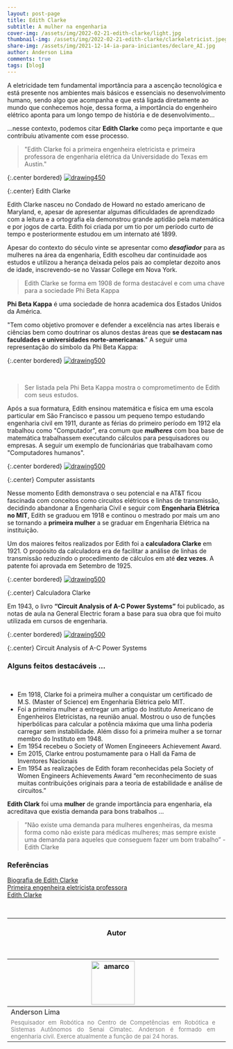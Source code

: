 ```yaml
---
layout: post-page
title: Edith Clarke
subtitle: A mulher na engenharia
cover-img: /assets/img/2022-02-21-edith-clarke/light.jpg
thumbnail-img: /assets/img/2022-02-21-edith-clarke/clarkeletricist.jpeg
share-img: /assets/img/2021-12-14-ia-para-iniciantes/declare_AI.jpg
author: Anderson Lima
comments: true
tags: [blog]
---
```


A eletricidade tem fundamental importância para a ascenção tecnológica e está presente nos ambientes mais básicos e essenciais no desenvolvimento humano, sendo algo que acompanha e que está ligada diretamente ao mundo que conhecemos hoje, dessa forma, a importância do engenheiro elétrico aponta para um longo tempo de história e de desenvolvimento...

...nesse contexto, podemos citar **Edith Clarke** como peça importante e que contribuiu ativamente com esse processo.

> "Edith Clarke foi a primeira engenheira eletricista e primeira professora de engenharia elétrica da Universidade do Texas em Austin."

{:.center bordered}
[![drawing450](../assets/img/2022-02-21-edith-clarke/edith-clarke2.jpeg)](../assets/img/2022-02-21-edith-clarke/edith-clarke2.jpeg)

{:.center}
Edith Clarke


Edith Clarke nasceu no Condado de Howard no estado americano de Maryland, e, apesar de apresentar algumas dificuldades de aprendizado com a leitura e a ortografia ela demonstrou grande aptidão pela matemática e por jogos de carta. Edith foi criada por um tio por um período curto de tempo e posteriormente estudou em um internato até 1899.

Apesar do contexto do século vinte se apresentar como ***desafiador*** para as mulheres na área da engenharia, Edith escolheu dar continuidade aos estudos e utilizou a herança deixada pelos pais ao completar dezoito anos  de idade, inscrevendo-se no Vassar College em Nova York.

> Edith Clarke se forma em 1908 de forma destacável e com uma chave para a sociedade Phi Beta Kappa

**Phi Beta Kappa** é uma sociedade de honra academica dos Estados Unidos da América. 

"Tem como objetivo promover e defender a excelência nas artes liberais e ciências bem como doutrinar os alunos destas áreas que **se destacam nas faculdades e universidades norte-americanas**." A seguir uma representação do símbolo da Phi Beta Kappa:

{:.center bordered}
[![drawing500](../assets/img/2022-02-21-edith-clarke/phi_beta_kappa.jpg)](../assets/img/2022-02-21-edith-clarke/phi_beta_kappa.jpg)

<br>

> Ser listada pela Phi Beta Kappa mostra o comprometimento de Edith com seus estudos.

Após a sua formatura, Edith ensinou matemática e física em uma escola particular em São Francisco e passou um pequeno tempo estudando engenharia civil em 1911, durante as férias do primeiro período em 1912 ela trabalhou como "Computador", era comum que ***mulheres*** com boa base de matemática trabalhassem
executando cálculos para pesquisadores ou empresas. A seguir um exemplo de funcionárias que trabalhavam como "Computadores humanos".


{:.center bordered}
[![drawing500](../assets/img/2022-02-21-edith-clarke/human_computers.jpg)](../assets/img/2022-02-21-edith-clarke/human_computers.jpg)

{:.center}
Computer assistants


Nesse momento Edith demonstrava o seu potencial e na AT&T ficou fascinada com conceitos como circuitos elétricos e linhas de transmissão, decidindo abandonar a Engenharia Civil e seguir com **Engenharia Elétrica no MIT**, Edith se graduou em 1918 e continou o mestrado por mais um ano se tornando a **primeira mulher** a se graduar em Engenharia Elétrica na instituição.

Um dos maiores feitos realizados por Edith foi a **calculadora Clarke** em 1921. O propósito da calculadora era de facilitar
a análise de linhas de transmissão reduzindo o procedimento de cálculos em até **dez vezes**. A patente foi aprovada em Setembro de 1925.

{:.center bordered}
[![drawing500](../assets/img/2022-02-21-edith-clarke/clark-calculator.jpeg)](../assets/img/2022-02-21-edith-clarke/clark-calculator.jpeg)

{:.center}
Calculadora Clarke

Em 1943, o livro **“Circuit Analysis of A-C Power Systems”** foi publicado, as notas de aula na General Electric foram a base para sua obra que foi muito utilizada em cursos de engenharia.

{:.center bordered}
[![drawing500](../assets/img/2022-02-21-edith-clarke/book2.jpg)](../assets/img/2022-02-21-edith-clarke/book2.jpg)

{:.center}
Circuit Analysis of A-C Power Systems

### Alguns feitos destacáveis ...
<br>

- Em 1918, Clarke foi a primeira mulher a conquistar um certificado de M.S. (Master of Science) em Engenharia Elétrica pelo MIT.
- Foi a primeira mulher a entregar um artigo do Instituto Americano de Engenheiros Eletricistas, na reunião anual. Mostrou o uso de funções hiperbólicas para calcular a potência máxima que uma linha poderia carregar sem instabilidade. Além disso foi a primeira mulher a se tornar membro do Instituto em 1948.
- Em 1954 recebeu o Society of Women Engineeers Achievement Award.
- Em 2015, Clarke entrou postumamente para o Hall da Fama de Inventores Nacionais
- Em 1954 as realizações de Edith foram reconhecidas pela Society of Women Engineers Achievements Award “em reconhecimento de suas muitas contribuições originais para a teoria de estabilidade e análise de circuitos.”

**Edith Clark** foi uma **mulher** de grande importância para engenharia, ela acreditava que existia demanda para bons trabalhos ...

> ”Não existe uma demanda para mulheres engenheiras, da mesma forma como não existe para médicas mulheres; mas sempre existe uma demanda para aqueles que conseguem fazer um bom trabalho” - Edith Clarke

### Referências

[Biografia de Edith Clarke](https://energiainteligenteufjf.com.br/biografia/biografia-edith-clarke/)
<br>
[Primeira engenheira eletricista professora](https://inbec.com.br/blog/edith-clarke-primeira-engenheira-eletricista-professora-engenharia-eletrica-mundo)
<br>
[Edith Clarke](https://pt.wikipedia.org/wiki/Edith_Clarke)

<br>

<hr>

<!-- autor -->
<center><h3 class="post-title">Autor</h3><br/></center>
<div class="row">
  <div class="col-xl-auto offset-xl-0 col-lg-4 offset-lg-0 center">
    <table class="table-borderless highlight">
      <thead>
        <tr>
          <th><a href="https://www.linkedin.com/in/anderson-lima-45278b1bb/" target="_blank"><img src="{{ 'assets/img/people/andersonlima-1.png' | relative_url }}" width="100" alt="amarco" class="img-fluid rounded-circle" /></a></th>
        </tr>
      </thead>
      <tbody>
        <tr class="font-weight-bolder" style="text-align: center margin-top: 0">
          <td>Anderson Lima</td>
        </tr>
        <tr style="text-align: center" >
          <td style="color: #808080; vertical-align: top; text-align: justify"><small>Pesquisador em Robótica no Centro de Competências em Robótica e Sistemas Autônomos do Senai Cimatec. Anderson é formado em engenharia civil. Exerce atualmente a função de pai 24 horas.</small></td>
          <td></td>
        </tr>
      </tbody>
    </table>
  </div>
</div>
<br>